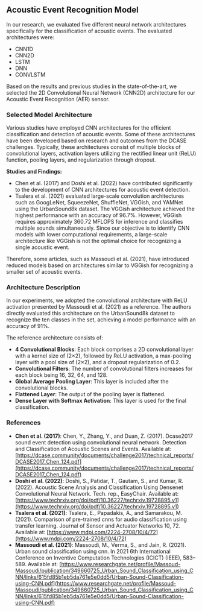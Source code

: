 ## Acoustic Event Recognition Model

In our research, we evaluated five different neural network architectures specifically for the classification of acoustic events. The evaluated architectures were:

- CNN1D
- CNN2D
- LSTM
- DNN
- CONVLSTM

Based on the results and previous studies in the state-of-the-art, we selected the 2D Convolutional Neural Network (CNN2D) architecture for our Acoustic Event Recognition (AER) sensor.

### Selected Model Architecture

Various studies have employed CNN architectures for the efficient classification and detection of acoustic events. Some of these architectures have been developed based on research and outcomes from the DCASE challenges. Typically, these architectures consist of multiple blocks of convolutional layers, activation layers utilizing the rectified linear unit (ReLU) function, pooling layers, and regularization through dropout.

**Studies and Findings:**
- Chen et al. (2017) and Doshi et al. (2022) have contributed significantly to the development of CNN architectures for acoustic event detection.
- Tsalera et al. (2021) evaluated large-scale convolution architectures such as GoogLeNet, SqueezeNet, ShuffleNet, VGGish, and YAMNet using the UrbanSound8k dataset. The VGGish architecture achieved the highest performance with an accuracy of 96.7%. However, VGGish requires approximately 360.72 MFLOPS for inference and classifies multiple sounds simultaneously. Since our objective is to identify CNN models with lower computational requirements, a large-scale architecture like VGGish is not the optimal choice for recognizing a single acoustic event.

Therefore, some articles, such as Massoudi et al. (2021), have introduced reduced models based on architectures similar to VGGish for recognizing a smaller set of acoustic events.

### Architecture Description

In our experiments, we adopted the convolutional architecture with ReLU activation presented by Massoudi et al. (2021) as a reference. The authors directly evaluated this architecture on the UrbanSound8k dataset to recognize the ten classes in the set, achieving a model performance with an accuracy of 91%.

The reference architecture consists of:

- **4 Convolutional Blocks**: Each block comprises a 2D convolutional layer with a kernel size of (2×2), followed by ReLU activation, a max-pooling layer with a pool size of (2×2), and a dropout regularization of 0.2.
- **Convolutional Filters**: The number of convolutional filters increases for each block being 16, 32, 64, and 128.
- **Global Average Pooling Layer**: This layer is included after the convolutional blocks.
- **Flattened Layer**: The output of the pooling layer is flattened.
- **Dense Layer with Softmax Activation**: This layer is used for the final classification.

### References

- **Chen et al. (2017)**: Chen, Y., Zhang, Y., and Duan, Z. (2017). Dcase2017 sound event detection using convolutional neural network. Detection and Classification of Acoustic Scenes and Events. Available at: [https://dcase.community/documents/challenge2017/technical_reports/DCASE2017_Chen_124.pdf](https://dcase.community/documents/challenge2017/technical_reports/DCASE2017_Chen_124.pdf)
- **Doshi et al. (2022)**: Doshi, S., Patidar, T., Gautam, S., and Kumar, R. (2022). Acoustic Scene Analysis and Classification Using Densenet Convolutional Neural Network. Tech. rep., EasyChair. Available at: [https://www.techrxiv.org/doi/pdf/10.36227/techrxiv.19728895.v1](https://www.techrxiv.org/doi/pdf/10.36227/techrxiv.19728895.v1)
- **Tsalera et al. (2021)**: Tsalera, E., Papadakis, A., and Samarakou, M. (2021). Comparison of pre-trained cnns for audio classification using transfer learning. Journal of Sensor and Actuator Networks 10, 72. Available at: [https://www.mdpi.com/2224-2708/10/4/72](https://www.mdpi.com/2224-2708/10/4/72)
- **Massoudi et al. (2021)**: Massoudi, M., Verma, S., and Jain, R. (2021). Urban sound classification using cnn. In 2021 6th International Conference on Inventive Computation Technologies (ICICT) (IEEE), 583–589. Available at: [https://www.researchgate.net/profile/Massoud-Massoudi/publication/349660725_Urban_Sound_Classification_using_CNN/links/615fd85b1eb5da761e5e0dd5/Urban-Sound-Classification-using-CNN.pdf](https://www.researchgate.net/profile/Massoud-Massoudi/publication/349660725_Urban_Sound_Classification_using_CNN/links/615fd85b1eb5da761e5e0dd5/Urban-Sound-Classification-using-CNN.pdf)

